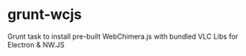 # grunt-wcjs
Grunt task to install pre-built WebChimera.js with bundled VLC Libs for Electron &amp; NW.JS
